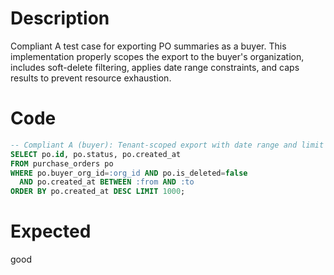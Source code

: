 # Description
Compliant A test case for exporting PO summaries as a buyer. This implementation properly scopes the export to the buyer's organization, includes soft-delete filtering, applies date range constraints, and caps results to prevent resource exhaustion.

# Code
```sql
-- Compliant A (buyer): Tenant-scoped export with date range and limit
SELECT po.id, po.status, po.created_at
FROM purchase_orders po
WHERE po.buyer_org_id=:org_id AND po.is_deleted=false
  AND po.created_at BETWEEN :from AND :to
ORDER BY po.created_at DESC LIMIT 1000;
```

# Expected
good